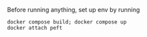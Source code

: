 Before running anything, set up env by running 
```
docker compose build; docker compose up 
docker attach peft 
```